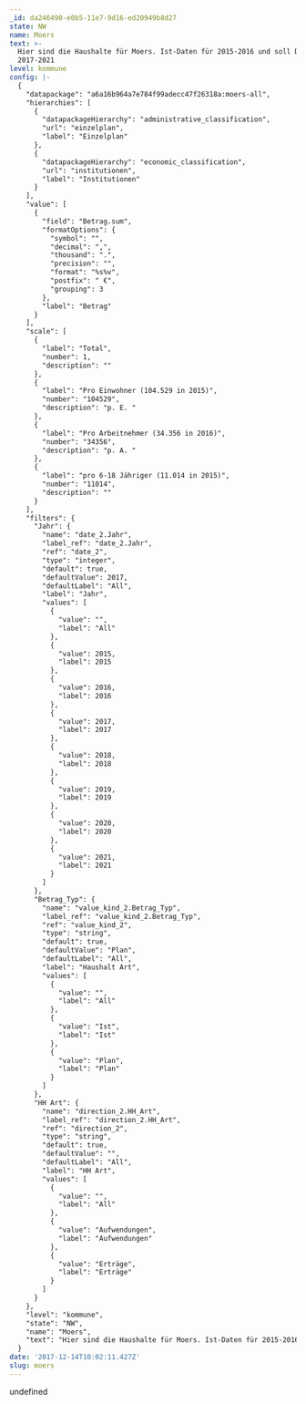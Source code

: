 ```yaml
---
_id: da246490-e0b5-11e7-9d16-ed20949b8d27
state: NW
name: Moers
text: >-
  Hier sind die Haushalte für Moers. Ist-Daten für 2015-2016 und soll Daten
  2017-2021
level: kommune
config: |-
  {
    "datapackage": "a6a16b964a7e784f99adecc47f26318a:moers-all",
    "hierarchies": [
      {
        "datapackageHierarchy": "administrative_classification",
        "url": "einzelplan",
        "label": "Einzelplan"
      },
      {
        "datapackageHierarchy": "economic_classification",
        "url": "institutionen",
        "label": "Institutionen"
      }
    ],
    "value": [
      {
        "field": "Betrag.sum",
        "formatOptions": {
          "symbol": "",
          "decimal": ",",
          "thousand": ".",
          "precision": "",
          "format": "%s%v",
          "postfix": " €",
          "grouping": 3
        },
        "label": "Betrag"
      }
    ],
    "scale": [
      {
        "label": "Total",
        "number": 1,
        "description": ""
      },
      {
        "label": "Pro Einwohner (104.529 in 2015)",
        "number": "104529",
        "description": "p. E. "
      },
      {
        "label": "Pro Arbeitnehmer (34.356 in 2016)",
        "number": "34356",
        "description": "p. A. "
      },
      {
        "label": "pro 6-18 Jähriger (11.014 in 2015)",
        "number": "11014",
        "description": ""
      }
    ],
    "filters": {
      "Jahr": {
        "name": "date_2.Jahr",
        "label_ref": "date_2.Jahr",
        "ref": "date_2",
        "type": "integer",
        "default": true,
        "defaultValue": 2017,
        "defaultLabel": "All",
        "label": "Jahr",
        "values": [
          {
            "value": "",
            "label": "All"
          },
          {
            "value": 2015,
            "label": 2015
          },
          {
            "value": 2016,
            "label": 2016
          },
          {
            "value": 2017,
            "label": 2017
          },
          {
            "value": 2018,
            "label": 2018
          },
          {
            "value": 2019,
            "label": 2019
          },
          {
            "value": 2020,
            "label": 2020
          },
          {
            "value": 2021,
            "label": 2021
          }
        ]
      },
      "Betrag_Typ": {
        "name": "value_kind_2.Betrag_Typ",
        "label_ref": "value_kind_2.Betrag_Typ",
        "ref": "value_kind_2",
        "type": "string",
        "default": true,
        "defaultValue": "Plan",
        "defaultLabel": "All",
        "label": "Haushalt Art",
        "values": [
          {
            "value": "",
            "label": "All"
          },
          {
            "value": "Ist",
            "label": "Ist"
          },
          {
            "value": "Plan",
            "label": "Plan"
          }
        ]
      },
      "HH Art": {
        "name": "direction_2.HH_Art",
        "label_ref": "direction_2.HH_Art",
        "ref": "direction_2",
        "type": "string",
        "default": true,
        "defaultValue": "",
        "defaultLabel": "All",
        "label": "HH Art",
        "values": [
          {
            "value": "",
            "label": "All"
          },
          {
            "value": "Aufwendungen",
            "label": "Aufwendungen"
          },
          {
            "value": "Erträge",
            "label": "Erträge"
          }
        ]
      }
    },
    "level": "kommune",
    "state": "NW",
    "name": "Moers",
    "text": "Hier sind die Haushalte für Moers. Ist-Daten für 2015-2016 und soll Daten 2017-2021"
  }
date: '2017-12-14T10:02:11.427Z'
slug: moers
---
```

undefined
